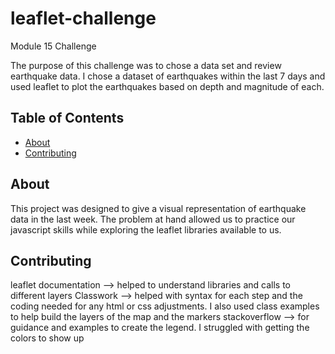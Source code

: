 # leaflet-challenge
Module 15 Challenge

The purpose of this challenge was to chose a data set and review earthquake data. I chose a dataset of earthquakes within the last 7 days and used leaflet to plot the earthquakes based on depth and magnitude of each. 


## Table of Contents

- [About](#about)
- [Contributing](#contributing)

## About

This project was designed to give a visual representation of earthquake data in the last week. The problem at hand allowed us to practice our javascript skills while exploring the leaflet libraries available to us. 


## Contributing
leaflet documentation --> helped to understand libraries and calls to different layers
Classwork --> helped with syntax for each step and the coding needed for any html or css adjustments. I also used class examples to help build the layers of the map and the markers
stackoverflow --> for guidance and examples to create the legend. I struggled with getting the colors to show up
